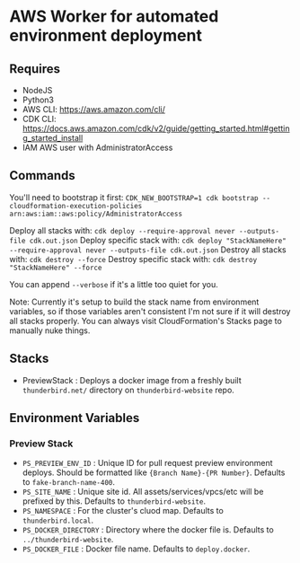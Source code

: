 # AWS Worker for automated environment deployment

## Requires
 - NodeJS
 - Python3
 - AWS CLI: https://aws.amazon.com/cli/
 - CDK CLI: https://docs.aws.amazon.com/cdk/v2/guide/getting_started.html#getting_started_install
 - IAM AWS user with AdministratorAccess

## Commands

You'll need to bootstrap it first:
`CDK_NEW_BOOTSTRAP=1 cdk bootstrap --cloudformation-execution-policies arn:aws:iam::aws:policy/AdministratorAccess`

Deploy all stacks with:
`cdk deploy --require-approval never --outputs-file cdk.out.json`
Deploy specific stack with:
`cdk deploy "StackNameHere" --require-approval never --outputs-file cdk.out.json`
Destroy all stacks with:
`cdk destroy --force`
Destroy specific stack with:
`cdk destroy "StackNameHere" --force`

You can append `--verbose` if it's a little too quiet for you.

Note: Currently it's setup to build the stack name from environment variables, so if those variables aren't consistent I'm not sure if it will destroy all stacks properly. You can always visit CloudFormation's Stacks page to manually nuke things.

## Stacks
 - PreviewStack : Deploys a docker image from a freshly built `thunderbird.net/` directory on `thunderbird-website` repo.

## Environment Variables

### Preview Stack
 - `PS_PREVIEW_ENV_ID` : Unique ID for pull request preview environment deploys. Should be formatted like `{Branch Name}-{PR Number}`. Defaults to `fake-branch-name-400`.
 - `PS_SITE_NAME` : Unique site id. All assets/services/vpcs/etc will be prefixed by this. Defaults to `thunderbird-website`.
 - `PS_NAMESPACE` : For the cluster's cluod map. Defaults to `thunderbird.local`.
 - `PS_DOCKER_DIRECTORY` : Directory where the docker file is. Defaults to `../thunderbird-website`. 
 - `PS_DOCKER_FILE` : Docker file name. Defaults to `deploy.docker`.
